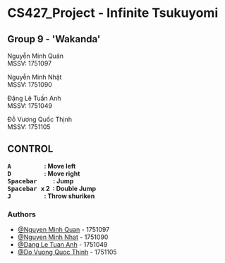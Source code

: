 # CS427_Project -  Infinite Tsukuyomi
## Group 9 - 'Wakanda'

Nguyễn Minh Quân\
MSSV: 1751097

Nguyễn Minh Nhật\
MSSV: 1751090

Đặng Lê Tuấn Anh\
MSSV: 1751049

Đỗ Vương Quốc Thịnh\
MSSV: 1751105

## CONTROL

**<kbd> **A** </kbd>&emsp;&emsp;&emsp;&emsp;&ensp; : Move left\
<kbd> **D** </kbd>&emsp;&emsp;&emsp;&emsp;&ensp;   : Move right\
<kbd>	**Spacebar** </kbd>&emsp;&nbsp;&ensp;        : Jump\
<kbd>	**Spacebar** </kbd> x 2&nbsp;                : Double Jump\
<kbd> **J** </kbd>&emsp;&emsp;&emsp;&emsp;&ensp;   : Throw shuriken**

### Authors

 - [@Nguyen Minh Quan](https://github.com/zxquan123) - 1751097
 - [@Nguyen Minh Nhat](https://github.com/born99) - 1751090
 - [@Dang Le Tuan Anh](https://github.com/dangletuananh69) - 1751049
 - [@Do Vuong Quoc Thinh](https://github.com/dvqthinh25111999) - 1751105

